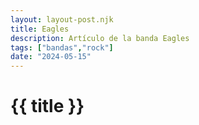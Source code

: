 ```yaml
---
layout: layout-post.njk
title: Eagles
description: Artículo de la banda Eagles
tags: ["bandas","rock"]
date: "2024-05-15"
---
```


# {{ title }}